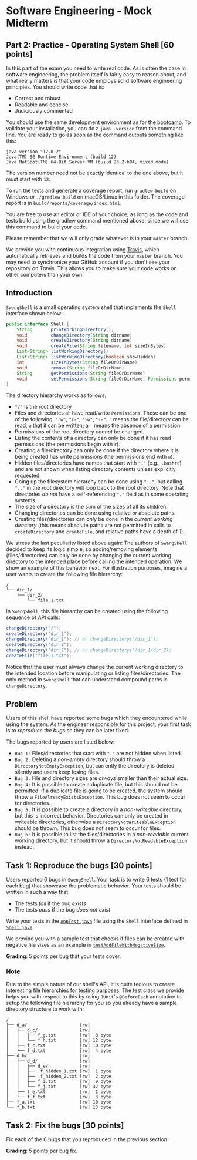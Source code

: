 # Software Engineering - Mock Midterm

## Part 2: Practice - Operating System Shell [60 points]

In this part of the exam you need to write real code.
As is often the case in software engineering, the problem itself is fairly easy to reason about, and what really matters is that your code employs solid software engineering principles.
You should write code that is:
- Correct and robust
- Readable and concise
- Judiciously commented

You should use the same development environment as for the [bootcamp](https://github.com/sweng-epfl/public/blob/master/bootcamp/Readme.md).
To validate your installation, you can do a `java -version` from the command line. You are ready to go as soon as the command outputs something like this:

	java version "12.0.2"
	Java(TM) SE Runtime Environment (build 12)
	Java HotSpot(TM) 64-Bit Server VM (build 23.2-b04, mixed mode)

The version number need not be exactly identical to the one above, but it must start with `12`.

To run the tests and generate a coverage report, run `gradlew build` on Windows or `./gradlew build` on macOS/Linux in this folder.
The coverage report is in `build/reports/coverage/index.html`.

You are free to use an editor or IDE of your choice, as long as the code and tests build using the gradlew command mentioned above,
since we will use this command to build your code.

Please remember that we will only grade whatever is in your `master` branch. 

We provide you with continuous integration using [Travis](https://travis-ci.com/), which automatically retrieves and builds the code from your `master` branch.
You may need to synchronize your GitHub account if you don't see your repository on Travis.
This allows you to make sure your code works on other computers than your own.


## Introduction

`SwengShell` is a small operating system shell that implements the `Shell` interface shown below:

```java
public interface Shell {
    String       printWorkingDirectory();
    void         changeDirectory(String dirname)                        throws NoSuchPathException;
    void         createDirectory(String dirname)                        throws DirectoryAlreadyExistsException, DirectoryNotWriteableException;
    void         createFile(String filename, int sizeInBytes)           throws FileAlreadyExistsException, DirectoryNotWriteableException;
    List<String> listWorkingDirectory()                                 throws DirectoryNotReadableException;
    List<String> listWorkingDirectory(boolean showHidden)               throws DirectoryNotReadableException;
    int          sizeInBytes(String fileOrDirName)                      throws NoSuchFileException;
    void         remove(String fileOrDirName)                           throws NoSuchFileException, DirectoryNotWriteableException, FileNotWriteableException, DirectoryNotEmptyException;
    String       getPermissions(String fileOrDirName)                   throws NoSuchFileException;
    void         setPermissions(String fileOrDirName, Permissions perm) throws NoSuchFileException;
}
```

The directory hierarchy works as follows:

- `"/"` is the root directory
- Files and directories all have read/write `Permissions`. These can be one of the following: `"rw"`, `"r-"`, `"-w"`, `"--"`.
  `r` means the file/directory can be read, `w` that it can be written; a `-` means the absence of a permission.
- Permissions of the root directory *cannot* be changed.
- Listing the contents of a directory can only be done if it has read permissions (the permissions begin with `r`).
- Creating a file/directory can only be done if the directory where it is being created has write permissions (the permissions end with `w`).
- Hidden files/directories have names that start with `"."` (e.g., `.bashrc`) and are not shown when listing directory contents unless explicitly requested.
- Going up the filesystem hierarchy can be done using `".."`, but calling `".."` in the root directory will loop back to the root directory.
  Note that directories *do not* have a self-referencing `"."` field as in some operating systems.
- The size of a directory is the sum of the sizes of all its children.
- Changing directories can be done using relative *or* absolute paths.
- Creating files/directories can *only* be done in the *current working directory* (this means absolute paths are not permitted in calls to `createDirectory` and `createFile`, and relative paths have a depth of 1).

We stress the last peculiarity listed above again: The authors of `SwengShell` decided to keep its logic simple,
so adding/removing elements (files/directories) can only be done by changing the current working directory to the intended place before calling the intended operation.
We show an example of this behavior next. For illustration purposes, imagine a user wants to create the following file hierarchy:

```
/
└── dir_1/
    └── dir_2/
        └── file_1.txt
```

In `SwengShell`, this file hierarchy can be created using the following sequence
of API calls:

```java
changeDirectory("/");
createDirectory("dir_1");
changeDirectory("dir_1"); // or changeDirectory("/dir_1");
createDirectory("dir_2");
changeDirectory("dir_2"); // or changeDirectory("/dir_1/dir_2);
createFile("file_1.txt");
```

Notice that the user must always change the current working directory to the intended location before manipulating or listing files/directories.
The only method in `SwengShell` that can understand compound paths is `changeDirectory`.


## Problem

Users of this shell have reported some bugs which they encountered while using the system.
As the engineer responsible for this project, your first task is to *reproduce the bugs* so they can be later fixed.

The bugs reported by users are listed below:
- `Bug 1:` Files/directories that start with `"."` are not hidden when listed.
- `Bug 2:` Deleting a *non-empty* directory should throw a `DirectoryNotEmptyException`, but currently the directory is deleted silently and users keep losing files.
- `Bug 3:` File and directory sizes are *always* smaller than their actual size.
- `Bug 4:` It is possible to create a duplicate file, but this should not be permitted.
  If a duplicate file is going to be created, the system should throw a `FileAlreadyExistsException`.
  This bug does not seem to occur for directories.
- `Bug 5:` It is possible to create a directory in a *non-writeable* directory, but this is incorrect behavior.
  Directories can only be created in writeable directories, otherwise a `DirectoryNotWriteableException` should be thrown.
  This bug does not seem to occur for files.
- `Bug 6:` It is possible to list the files/directories in a *non-readable* current working directory, but it should throw a `DirectoryNotReadableException` instead.

## Task 1: Reproduce the bugs [30 points]

Users reported 6 bugs in `SwengShell`. Your task is to write 6 tests (1 test for each bug) that showcase the problematic behavior.
Your tests should be written in such a way that
- The tests *fail* if the bug *exists*
- The tests *pass* if the bug *does not exist*

Write your tests in the [`AppTest.java`](src/test/java/AppTest.java) file using the `Shell` interface defined in [`Shell.java`](src/main/java/Shell.java).

We provide you with a sample test that checks if files can be created with negative file sizes as an example in [`testAddFileWithNegativeSize`](src/test/java/AppTest.java#L51).

**Grading**: 5 points per bug that your tests cover.


### Note

Due to the simple nature of our shell's API, it is quite tedious to create interesting file hierarchies for testing purposes.
The test class we provide helps you with respect to this by using `JUnit`'s `@BeforeEach` annotation to setup the following file hierarchy for you so you already have a sample directory structure to work with:

```
/
├── d_a/                    [rw]
│   ├── d_c/                [rw]
│   │   ├── f_g.txt         [rw]  8 byte
│   │   └── f_h.txt         [rw] 12 byte
│   ├── f_c.txt             [rw] 10 byte
│   └── f_d.txt             [rw]  4 byte
├── d_b/                    [rw]
│   ├── d_d/                [rw]
│   │   ├── d_e/            [rw]
│   │   ├── .f_hidden_1.txt [rw]  1 byte
│   │   ├── .f_hidden_2.txt [rw]  2 byte
│   │   ├── f_i.txt         [rw]  9 byte
│   │   └── f_j.txt         [rw] 32 byte
│   ├── f_e.txt             [rw]  1 byte
│   └── f_f.txt             [rw]  3 byte
├── f_a.txt                 [rw] 10 byte
└── f_b.txt                 [rw] 13 byte
```


## Task 2: Fix the bugs [30 points]

Fix each of the 6 bugs that you reproduced in the previous section. 

**Grading**: 5 points per bug fix.
